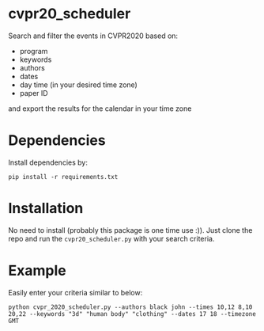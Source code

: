 # cvpr20_scheduler
Search and filter the events in CVPR2020 based on:
  * program
  * keywords
  * authors
  * dates
  * day time (in your desired time zone)
  * paper ID

and export the results for the calendar in your time zone

# Dependencies
Install dependencies by: 
```Shell
pip install -r requirements.txt
```

# Installation
No need to install (probably this package is one time use :)). Just clone the repo and run the  `cvpr20_scheduler.py` with your search criteria.

# Example
Easily enter your criteria similar to below:
```Shell
python cvpr_2020_scheduler.py --authors black john --times 10,12 8,10 20,22 --keywords "3d" "human body" "clothing" --dates 17 18 --timezone GMT
```
